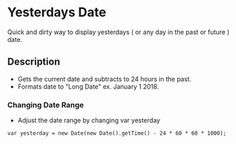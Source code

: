 # Yesterdays Date

Quick and dirty way to display yesterdays ( or any day in the past or future ) date.

## Description

* Gets the current date and subtracts to 24 hours in the past. 
* Formats date to "Long Date" ex. January 1 2018.

### Changing Date Range

* Adjust the date range by changing var yesterday
```
var yesterday = new Date(new Date().getTime() - 24 * 60 * 60 * 1000);
```
